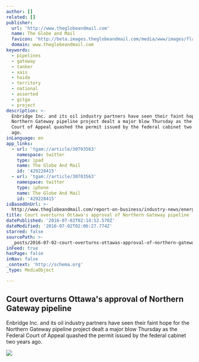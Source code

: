 ```yaml
---
author: []
related: []
publisher:
  url: 'http://www.theglobeandmail.com'
  name: The Globe and Mail
  favicon: 'http://beta.images.theglobeandmail.com/media/www/images/flag/favicon.ico'
  domain: www.theglobeandmail.com
keywords:
  - pipelines
  - gateway
  - tanker
  - xais
  - haida
  - territory
  - national
  - asserted
  - gitga
  - project
description: >-
  Enbridge Inc. and its oil industry partners have seen their faint hope for the
  Northern Gateway pipeline project dealt a major blow Thursday as the Federal
  Court of Appeal quashed the permit issued by the federal cabinet two years
  ago.
inLanguage: en
app_links:
  - url: 'tgam://article/30703563'
    namespace: twitter
    type: ipad
    name: The Globe And Mail
    id: '429228415'
  - url: 'tgam://article/30703563'
    namespace: twitter
    type: iphone
    name: The Globe And Mail
    id: '429228415'
isBasedOnUrl: >-
  http://www.theglobeandmail.com/report-on-business/industry-news/energy-and-resources/federal-court-overturns-ottawas-approval-of-northern-gateway-pipeline/article30703563/
title: Court overturns Ottawa's approval of Northern Gateway pipeline
datePublished: '2016-07-02T02:14:52.570Z'
dateModified: '2016-07-02T02:06:27.774Z'
starred: false
sourcePath: >-
  _posts/2016-07-02-court-overturns-ottawas-approval-of-northern-gateway-pipeli.md
inFeed: true
hasPage: false
inNav: false
_context: 'http://schema.org'
_type: MediaObject

---
```

<article style=""><h1>Court overturns Ottawa's approval of Northern Gateway pipeline</h1><p>Enbridge Inc. and its oil industry partners have seen their faint hope for the Northern Gateway pipeline project dealt a major blow Thursday as the Federal Court of Appeal quashed the permit issued by the federal cabinet two years ago.</p><img src="http://static.theglobeandmail.ca/cdc/news/british-columbia/article29714891.ece/ALTERNATES/w620/northern-gateway21nw1.JPG" /></article>